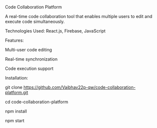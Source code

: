 Code Collaboration Platform

A real-time code collaboration tool that enables multiple users to edit and execute code simultaneously.

Technologies Used: React.js, Firebase, JavaScript


Features:

Multi-user code editing

Real-time synchronization

Code execution support

Installation:

git clone https://github.com/Vaibhav22p-qw/code-collaboration-platform.git

cd code-collaboration-platform

npm install

npm start
